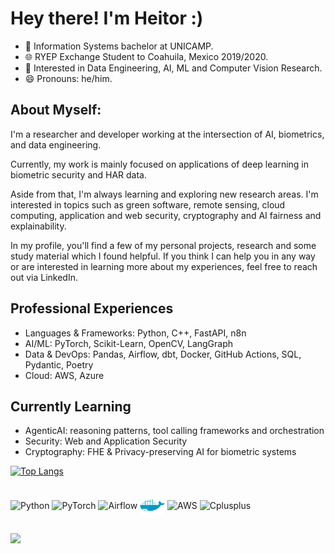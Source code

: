 # Hey there! I'm Heitor :)

- 🔭 Information Systems bachelor at UNICAMP.
- 🌐 RYEP Exchange Student to Coahuila, Mexico 2019/2020.
- 🌱 Interested in Data Engineering, AI, ML and Computer Vision Research.
- 😄 Pronouns: he/him.

## About Myself:
I'm a researcher and developer working at the intersection of AI, biometrics, and data engineering.

Currently, my work is mainly focused on applications of deep learning in biometric security and HAR data. 

Aside from that, I'm always learning and exploring new research areas. I'm interested in topics such as green software, remote sensing, cloud computing, application and web security, cryptography and AI fairness and explainability.

In my profile, you'll find a few of my personal projects, research and some study material which I found helpful. If you think I can help you in any way or are interested in learning more about my experiences, feel free to reach out via LinkedIn.

## Professional Experiences
- Languages & Frameworks: Python, C++, FastAPI, n8n
- AI/ML: PyTorch, Scikit-Learn, OpenCV, LangGraph
- Data & DevOps: Pandas, Airflow, dbt, Docker, GitHub Actions, SQL, Pydantic, Poetry
- Cloud: AWS, Azure

## Currently Learning
- AgenticAI: reasoning patterns, tool calling frameworks and orchestration
- Security: Web and Application Security
- Cryptography: FHE & Privacy-preserving AI for biometric systems

[![Top Langs](https://github-readme-stats.vercel.app/api/top-langs/?username=heitornolla&hide=jupyter%20notebook&theme=radical)](https://github.com/anuraghazra/github-readme-stats)

<div style="display: inline_block"><br>
<div>
  <img align="center" alt="Python" height="30" width="40" src="https://cdn.jsdelivr.net/gh/devicons/devicon@latest/icons/python/python-original.svg">
  <img align="center" alt="PyTorch" height="30" width="40" src="https://cdn.jsdelivr.net/gh/devicons/devicon@latest/icons/pytorch/pytorch-original.svg">
  <img align="center" alt="Airflow" height="30" width="40" src="https://cdn.jsdelivr.net/gh/devicons/devicon@latest/icons/apacheairflow/apacheairflow-original.svg">
  <img align="center" alt="Docker" height="30" width="40" src="https://raw.githubusercontent.com/devicons/devicon/6910f0503efdd315c8f9b858234310c06e04d9c0/icons/docker/docker-plain.svg">
  <img align="center" alt="AWS" height="30" width="40" src="https://cdn.jsdelivr.net/gh/devicons/devicon@latest/icons/amazonwebservices/amazonwebservices-plain-wordmark.svg">
  <img align="center" alt="Cplusplus" height="30" width="40" src="https://cdn.jsdelivr.net/gh/devicons/devicon@latest/icons/cplusplus/cplusplus-plain.svg">
</div>
  
  ##
 
<div>
  <a href="https://www.linkedin.com/in/heitor-nolla/" target="_blank"><img src="https://img.shields.io/badge/-LinkedIn-%230077B5?style=for-the-badge&logo=linkedin&logoColor=white" target="_blank"></a> 
  
</div>
